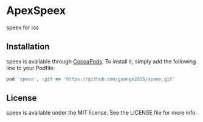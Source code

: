 # ApexSpeex

speex for ios

## Installation

speex is available through [CocoaPods](http://cocoapods.org). To install
it, simply add the following line to your Podfile:

```ruby
pod 'speex', :git => 'https://github.com/guange2015/speex.git'
```

## License

speex is available under the MIT license. See the LICENSE file for more info.

